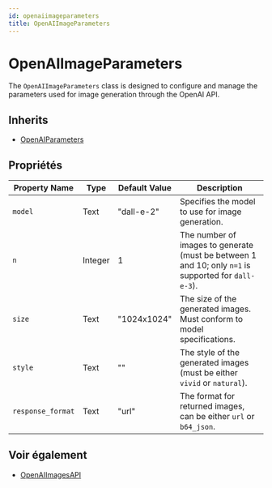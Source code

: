 ```yaml
---
id: openaiimageparameters
title: OpenAIImageParameters
---
```


# OpenAIImageParameters

The `OpenAIImageParameters` class is designed to configure and manage the parameters used for image generation through the OpenAI API.

## Inherits

- [OpenAIParameters](OpenAIParameters.md)

## Propriétés

| Property Name     | Type    | Default Value | Description                                                                                                                             |
| ----------------- | ------- | ------------- | --------------------------------------------------------------------------------------------------------------------------------------- |
| `model`           | Text    | "dall-e-2"    | Specifies the model to use for image generation.                                                                        |
| `n`               | Integer | 1             | The number of images to generate (must be between 1 and 10; only `n=1` is supported for `dall-e-3`). |
| `size`            | Text    | "1024x1024"   | The size of the generated images. Must conform to model specifications.                                 |
| `style`           | Text    | ""            | The style of the generated images (must be either `vivid` or `natural`).                             |
| `response_format` | Text    | "url"         | The format for returned images, can be either `url` or `b64_json`.                                                      |

## Voir également

- [OpenAIImagesAPI](OpenAIImagesAPI.md)
